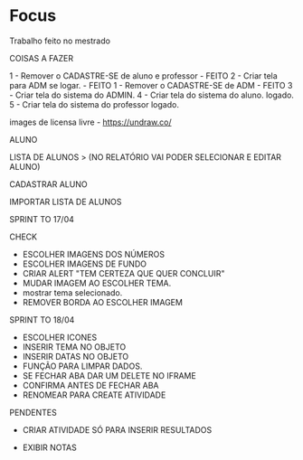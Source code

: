 # Focus
Trabalho feito no mestrado


COISAS A FAZER

1 - Remover o CADASTRE-SE de aluno e professor - FEITO
2 - Criar tela para ADM se logar. - FEITO
1 - Remover o CADASTRE-SE de ADM - FEITO
3 - Criar tela do sistema do ADMIN.
4 - Criar tela do sistema do aluno. logado.
5 - Criar tela do sistema do professor logado.



images de licensa livre - https://undraw.co/


ALUNO


LISTA DE ALUNOS > (NO RELATÓRIO VAI PODER SELECIONAR E EDITAR ALUNO)

CADASTRAR ALUNO

IMPORTAR LISTA DE ALUNOS






SPRINT TO 17/04

CHECK

- ESCOLHER IMAGENS DOS NÚMEROS
- ESCOLHER IMAGENS DE FUNDO
- CRIAR ALERT "TEM CERTEZA QUE QUER CONCLUIR"
- MUDAR IMAGEM AO ESCOLHER TEMA.
- mostrar tema selecionado.
- REMOVER BORDA AO ESCOLHER IMAGEM


SPRINT TO 18/04
- ESCOLHER ICONES
- INSERIR TEMA NO OBJETO
- INSERIR DATAS NO OBJETO
- FUNÇÃO PARA LIMPAR DADOS.
- SE FECHAR ABA DAR UM DELETE NO IFRAME
- CONFIRMA ANTES DE FECHAR ABA
- RENOMEAR PARA CREATE ATIVIDADE

PENDENTES



 - CRIAR ATIVIDADE SÓ PARA INSERIR RESULTADOS



 - EXIBIR NOTAS

